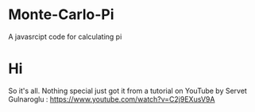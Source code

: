 # Monte-Carlo-Pi
A javasrcipt code for calculating pi
 
 
# Hi 
So it's all. Nothing special just got it from a tutorial on YouTube by Servet Gulnaroglu : https://www.youtube.com/watch?v=C2j9EXusV9A 
